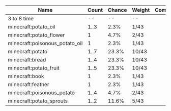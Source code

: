 | Name                           | Count | Chance | Weight | Comment |
| ------------------------------ | ----- | ------ | ------ | ------- |
| 3 to 8 time                    |    -- |     -- |     -- |         |
| minecraft:potato_oil           |  1..3 |   2.3% |   1/43 |         |
| minecraft:potato_flower        |     1 |   4.7% |   2/43 |         |
| minecraft:poisonous_potato_oil |     1 |   2.3% |   1/43 |         |
| minecraft:potato               |  1..7 |  23.3% |  10/43 |         |
| minecraft:bread                |  1..4 |  23.3% |  10/43 |         |
| minecraft:potato_fruit         |  1..5 |  23.3% |  10/43 |         |
| minecraft:book                 |     1 |   2.3% |   1/43 |         |
| minecraft:feather              |     1 |   2.3% |   1/43 |         |
| minecraft:poisonous_potato     |  1..4 |   4.7% |   2/43 |         |
| minecraft:potato_sprouts       |  1..2 |  11.6% |   5/43 |         |

